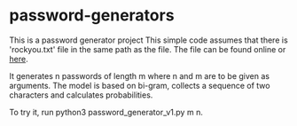 # password-generators
This is a password generator project
This simple code assumes that there is 'rockyou.txt' file in the same path as the file. The file can be found online or [here](https://github.com/brannondorsey/naive-hashcat/releases/download/data/rockyou.txt).


It generates n passwords of length m where n and m are to be given as arguments. The model is based on bi-gram, collects a sequence of two characters and calculates probabilities.


To try it, run python3 password_generator_v1.py m n.
